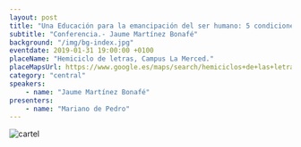 ```yaml
---
layout: post
title: "Una Educación para la emancipación del ser humano: 5 condiciones"
subtitle: "Conferencia.- Jaume Martínez Bonafé"
background: "/img/bg-index.jpg"
eventdate: 2019-01-31 19:00:00 +0100
placeName: "Hemiciclo de letras, Campus La Merced."
placeMapsUrl: https://www.google.es/maps/search/hemiciclos+de+las+letras+campus+de+la+merced/@38.0033889,-1.147865,14z/data=!3m1!4b1?hl=en
category: "central"
speakers:
    - name: "Jaume Martínez Bonafé"
presenters:
    - name: "Mariano de Pedro"
---
```


![cartel](/img/posts/jaumepng.png)
